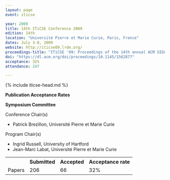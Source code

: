 ```yaml
---
layout: page
event: iticse

year: 2009
title: 14th ITiCSE Conference 2009
edition: 14th
location: "Université Pierre et Marie Curie, Paris, France"
dates: July 3-8, 2009
website: http://iticse09.lrde.org/
proceedings-title: "ITiCSE '09: Proceedings of the 14th annual ACM SIGCSE conference on Innovation and technology in computer science education"  
doi: "https://dl.acm.org/doi/proceedings/10.1145/1562877"
acceptance: 32%
attendance: 247

---
```


{% include iticse-head.md %}

**Publication Acceptance Rates**

 <table class="table table-hover table-sm"><tbody><tr><th> </th>
<th>Submitted</th>
<th>Accepted</th>
<th>Acceptance rate</th>
</tr><tr><td>Papers</td>
<td>206</td>
<td>66</td>
<td>32%</td>

**Symposium Committee**

Conference Chair(s)

-   Patrick Brezillon, Université Pierre et Marie Curie

Program Chair(s)

-   Ingrid Russell, University of Hartford
-   Jean-Marc Labat, Université Pierre et Marie Curie
